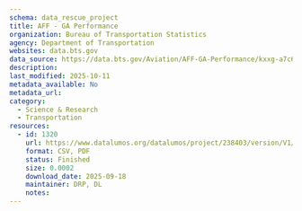 ```yaml
---
schema: data_rescue_project 
title: AFF - GA Performance
organization: Bureau of Transportation Statistics
agency: Department of Transportation
websites: data.bts.gov
data_source: https://data.bts.gov/Aviation/AFF-GA-Performance/kxxg-a7c6/about_data
description: 
last_modified: 2025-10-11
metadata_available: No
metadata_url: 
category:
  - Science & Research 
  - Transportation 
resources:
  - id: 1320
    url: https://www.datalumos.org/datalumos/project/238403/version/V1/view
    format: CSV, PDF
    status: Finished
    size: 0.0002
    download_date: 2025-09-18
    maintainer: DRP, DL
    notes: 
---
```

